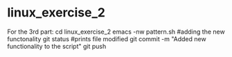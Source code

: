# linux_exercise_2
For the 3rd part:
cd linux_exercise_2
emacs -nw pattern.sh
#adding the new functonality
git status
#prints file modified
git commit -m "Added new functionality to the script"
git push
